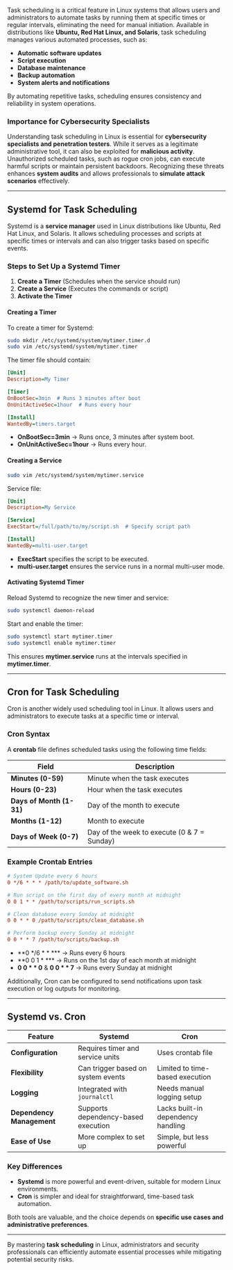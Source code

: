 Task scheduling is a critical feature in Linux systems that allows users and administrators to automate tasks by running them at specific times or regular intervals, eliminating the need for manual initiation. Available in distributions like **Ubuntu, Red Hat Linux, and Solaris**, task scheduling manages various automated processes, such as:

- **Automatic software updates**
- **Script execution**
- **Database maintenance**
- **Backup automation**
- **System alerts and notifications**

By automating repetitive tasks, scheduling ensures consistency and reliability in system operations.

### **Importance for Cybersecurity Specialists**

Understanding task scheduling in Linux is essential for **cybersecurity specialists and penetration testers**. While it serves as a legitimate administrative tool, it can also be exploited for **malicious activity**. Unauthorized scheduled tasks, such as rogue cron jobs, can execute harmful scripts or maintain persistent backdoors. Recognizing these threats enhances **system audits** and allows professionals to **simulate attack scenarios** effectively.

---

## **Systemd for Task Scheduling**

Systemd is a **service manager** used in Linux distributions like Ubuntu, Red Hat Linux, and Solaris. It allows scheduling processes and scripts at specific times or intervals and can also trigger tasks based on specific events.

### **Steps to Set Up a Systemd Timer**

1. **Create a Timer** (Schedules when the service should run)
2. **Create a Service** (Executes the commands or script)
3. **Activate the Timer**

#### **Creating a Timer**

To create a timer for Systemd:

```bash
sudo mkdir /etc/systemd/system/mytimer.timer.d
sudo vim /etc/systemd/system/mytimer.timer
```

The timer file should contain:

```ini
[Unit]
Description=My Timer

[Timer]
OnBootSec=3min  # Runs 3 minutes after boot
OnUnitActiveSec=1hour  # Runs every hour

[Install]
WantedBy=timers.target
```

- **OnBootSec=3min** → Runs once, 3 minutes after system boot.
- **OnUnitActiveSec=1hour** → Runs every hour.

#### **Creating a Service**

```bash
sudo vim /etc/systemd/system/mytimer.service
```

Service file:

```ini
[Unit]
Description=My Service

[Service]
ExecStart=/full/path/to/my/script.sh  # Specify script path

[Install]
WantedBy=multi-user.target
```

- **ExecStart** specifies the script to be executed.
- **multi-user.target** ensures the service runs in a normal multi-user mode.

#### **Activating Systemd Timer**

Reload Systemd to recognize the new timer and service:

```bash
sudo systemctl daemon-reload
```

Start and enable the timer:

```bash
sudo systemctl start mytimer.timer
sudo systemctl enable mytimer.timer
```

This ensures **mytimer.service** runs at the intervals specified in **mytimer.timer**.

---

## **Cron for Task Scheduling**

Cron is another widely used scheduling tool in Linux. It allows users and administrators to execute tasks at a specific time or interval.

### **Cron Syntax**

A **crontab** file defines scheduled tasks using the following time fields:

|Field|Description|
|---|---|
|**Minutes (0-59)**|Minute when the task executes|
|**Hours (0-23)**|Hour when the task executes|
|**Days of Month (1-31)**|Day of the month to execute|
|**Months (1-12)**|Month to execute|
|**Days of Week (0-7)**|Day of the week to execute (0 & 7 = Sunday)|

### **Example Crontab Entries**

```ini
# System Update every 6 hours
0 */6 * * * /path/to/update_software.sh

# Run script on the first day of every month at midnight
0 0 1 * * /path/to/scripts/run_scripts.sh

# Clean database every Sunday at midnight
0 0 * * 0 /path/to/scripts/clean_database.sh

# Perform backup every Sunday at midnight
0 0 * * 7 /path/to/scripts/backup.sh
```

- **0 */6 * * *** → Runs every 6 hours
- **0 0 1 * *** → Runs on the 1st day of each month at midnight
- **0 0 * * 0** & **0 0 * * 7** → Runs every Sunday at midnight

Additionally, Cron can be configured to send notifications upon task execution or log outputs for monitoring.

---

## **Systemd vs. Cron**

|Feature|Systemd|Cron|
|---|---|---|
|**Configuration**|Requires timer and service units|Uses crontab file|
|**Flexibility**|Can trigger based on system events|Limited to time-based execution|
|**Logging**|Integrated with `journalctl`|Needs manual logging setup|
|**Dependency Management**|Supports dependency-based execution|Lacks built-in dependency handling|
|**Ease of Use**|More complex to set up|Simple, but less powerful|

### **Key Differences**

- **Systemd** is more powerful and event-driven, suitable for modern Linux environments.
- **Cron** is simpler and ideal for straightforward, time-based task automation.

Both tools are valuable, and the choice depends on **specific use cases and administrative preferences**.

---

By mastering **task scheduling** in Linux, administrators and security professionals can efficiently automate essential processes while mitigating potential security risks.
